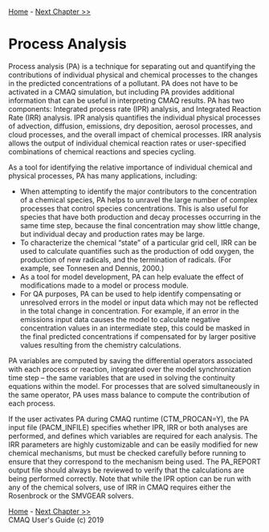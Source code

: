 
<!-- BEGIN COMMENT -->

[Home](README.md) - [Next Chapter >>](CMAQ_UG_ch07_HDDM-3D.md)

<!-- END COMMENT -->

# Process Analysis
Process analysis (PA) is a technique for separating out and quantifying the contributions of individual physical and chemical processes to the changes in the predicted concentrations of a pollutant. PA does not have to be activated in a CMAQ simulation, but including PA provides additional information that can be useful in interpreting CMAQ results. PA has two components:  Integrated process rate (IPR) analysis, and Integrated Reaction Rate (IRR) analysis. IPR analysis quantifies the individual physical processes of advection, diffusion, emissions, dry deposition, aerosol processes, and cloud processes, and the overall impact of chemical processes. IRR analysis allows the output of individual chemical reaction rates or user-specified combinations of chemical reactions and species cycling.  

As a tool for identifying the relative importance of individual chemical and physical processes, PA has many applications, including:
- When attempting to identify the major contributors to the concentration of a chemical species, PA helps to unravel the large number of complex processes that control species concentrations. This is also useful for species that have both production and decay processes occurring in the same time step, because the final concentration may show little change, but individual decay and production rates may be large.   
- To characterize the chemical “state” of a particular grid cell, IRR can be used to calculate quantifies such as the production of odd oxygen, the production of new radicals, and the termination of radicals. (For example, see Tonnesen and Dennis, 2000.)
- As a tool for model development, PA can help evaluate the effect of modifications made to a model or process module.
- For QA purposes, PA can be used to help identify compensating or unresolved errors in the model or input data which may not be reflected in the total change in concentration. For example, if an error in the emissions input data causes the model to calculate negative concentration values in an intermediate step, this could be masked in the final predicted concentrations if compensated for by larger positive values resulting from the chemistry calculations.

PA variables are computed by saving the differential operators associated with each process or reaction, integrated over the model synchronization time step –  the same variables that are used in solving the continuity equations within the model. For processes that are solved simultaneously in the same operator, PA uses mass balance to compute the contribution of each process.

If the user activates PA during CMAQ runtime (CTM_PROCAN=Y), the PA input file (PACM_INFILE) specifies whether IPR, IRR or both analyses are performed, and defines which variables are required for each analysis. The IRR parameters are highly customizable and can be easily modified for new chemical mechanisms, but must be checked carefully before running to ensure that they correspond to the mechanism being used. The PA_REPORT output file should always be reviewed to verify that the calculations are being performed correctly. Note that while the IPR option can be run with any of the chemical solvers, use of IRR in CMAQ requires either the Rosenbrock or the SMVGEAR solvers.
<!-- BEGIN COMMENT -->

[Home](README.md) - [Next Chapter >>](CMAQ_OGD_ch07_HDDM-3D.md)<br>
CMAQ User's Guide (c) 2019<br>

<!-- END COMMENT -->
